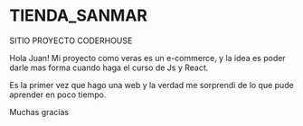 # TIENDA_SANMAR
SITIO PROYECTO CODERHOUSE

Hola Juan!
Mi proyecto como veras es un e-commerce, y la idea es poder darle mas forma cuando haga el curso de Js y React.

Es la primer vez que hago una web y la verdad me sorprendi de lo que pude aprender en poco tiempo. 

Muchas gracias